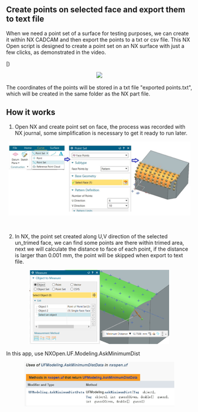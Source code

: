  ## Create points on selected face and export them to text file
When we need a point set of a surface for testing purposes, we can create it within NX CADCAM and then export the points to a txt or csv file. This NX Open script is designed to create a point set on an NX surface with just a few clicks, as demonstrated in the video.

[)
  <p align="center" height="180">
  <img src=[https://github.com/Plus-1000/Create-point-set-on-face-with-NX-Open/blob/main/image/create%20pt%20on%20face.jpg](https://github.com/Plus-1000/Create-point-set-on-face-with-NX-Open/blob/main/image/create%20pt%20on%20face.wmv] height="200">
  </p>

The coordinates of the points will be stored in a txt file "exported points.txt", which will be created in the same folder as the NX part file.
<br/>
## How it works
1. Open NX and create point set on face, the process was recorded with NX journal, some simplification is necessary to get it ready to run later.
  <p align="center" height="180">
  <img src=https://github.com/Plus-1000/Create-point-set-on-face-with-NX-Open/blob/main/image/create%20pt%20on%20face.jpg height="200">
  </p>

 
<br/>

2. In NX, the point set created along U,V direction of the selected un_trimed face, we can find some points are there within trimed area, next we will calculate the distance to face of each point, if the distance is larger than 0.001 mm, the point will be skipped when export to text file.
<p align="center">
<img src=https://github.com/Plus-1000/Create-point-set-on-face-with-NX-Open/blob/main/image/check%20dist.jpg height="200">
</p>


In this app, use NXOpen.UF.Modeling.AskMinimumDist 
<br/>
<p align="center">
<img src=https://github.com/Plus-1000/Create-point-set-on-face-with-NX-Open/blob/main/image/uf%20used.jpg height="120" >
</p>
